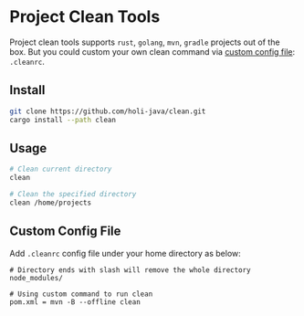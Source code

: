 # Project Clean Tools
Project clean tools supports `rust`, `golang`, `mvn`, `gradle` projects out of the box.
But you could custom your own clean command via [custom config file](#custom-config-file): `.cleanrc`.

## Install

```bash
git clone https://github.com/holi-java/clean.git
cargo install --path clean
```

## Usage 

```bash
# Clean current directory
clean

# Clean the specified directory
clean /home/projects
```

## Custom Config File

Add `.cleanrc` config file under your home directory as below:

```
# Directory ends with slash will remove the whole directory
node_modules/

# Using custom command to run clean
pom.xml = mvn -B --offline clean
```
